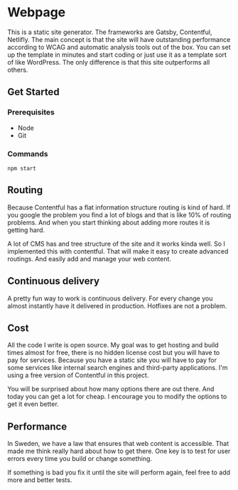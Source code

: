 
# Webpage
This is a static site generator. The frameworks are Gatsby, Contentful, Netlifly. The main concept is that the site will have outstanding performance according to WCAG and automatic analysis tools out of the box. You can set up the template in minutes and start coding or just use it as a template sort of like WordPress. The only difference is that this site outperforms all others.

## Get Started
  
### Prerequisites
* Node
* Git
  
### Commands
```
npm start
```
  
## Routing
Because Contentful has a flat information structure routing is kind of hard. If you google the problem you find a lot of blogs and that is like 10% of routing problems. And when you start thinking about adding more routes it is getting hard.

A lot of CMS has and tree structure of the site and it works kinda well. So I implemented this with contentful. That will make it easy to create advanced routings. And easily add and manage your web content.
  
## Continuous delivery
A pretty fun way to work is continuous delivery. For every change you almost instantly have it delivered in production. Hotfixes are not a problem.
  
## Cost
All the code I write is open source. My goal was to get hosting and build times almost for free, there is no hidden license cost but you will have to pay for services. Because you have a static site you will have to pay for some services like internal search engines and third-party applications. I'm using a free version of Contentful in this project.

You will be surprised about how many options there are out there. And today you can get a lot for cheap. I encourage you to modify the options to get it even better.
  
## Performance
In Sweden, we have a law that ensures that web content is accessible. That made me think really hard about how to get there. One key is to test for user errors every time you build or change something.

If something is bad you fix it until the site will perform again, feel free to add more and better tests.
